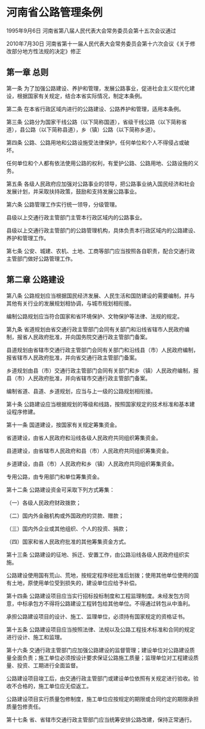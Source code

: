 # 河南省公路管理条例

1995年9月6日 河南省第八届人民代表大会常务委员会第十五次会议通过

2010年7月30日 河南省第十一届人民代表大会常务委员会第十六次会议《关于修改部分地方性法规的决定》修正

<!-- INFO END -->

## 第一章  总则

第一条 为了加强公路建设、养护和管理，发展公路事业，促进社会主义现代化建设，根据国家有关规定，结合本省实际情况，制定本条例。

第二条 在本省行政区域内进行的公路建设、公路养护和管理，适用本条例。

第三条 公路分为国家干线公路（以下简称国道），省级干线公路（以下简称省道），县公路（以下简称县道），乡（镇）公路（以下简称乡道）。

第四条 公路、公路用地和公路设施受法律保护，任何单位和个人不得侵占或破坏。

任何单位和个人都有依法使用公路的权利，有爱护公路、公路用地、公路设施的义务。

第五条 各级人民政府应加强对公路事业的领导，把公路事业纳入国民经济和社会发展计划，并采取扶持政策，鼓励和支持发展公路事业。

第六条 公路管理工作实行统一领导，分级管理。

县级以上交通行政主管部门主管本行政区域内的公路事业。

县级以上交通行政主管部门的公路管理机构，具体负责本行政区域内的公路建设、养护和管理工作。

第七条 公安、城建、农机、土地、工商等部门应当按照各自职责，配合交通行政主管部门做好公路管理工作。

## 第二章  公路建设

第八条 公路规划应当根据国民经济发展、人民生活和国防建设的需要编制，并与其他有关行业的发展规划相协调，与城市规划相衔接。

编制公路规划应当符合国家和省环境保护、文物保护等法律、法规的规定。

第九条 省道规划由省交通行政主管部门会同有关部门和沿线省辖市人民政府编制，报省人民政府批准，并向国务院交通行政主管部门备案。

县道规划由省辖市交通行政主管部门会同有关部门和沿线县（市）人民政府编制，报省辖市人民政府批准，并向省交通行政主管部门备案。

乡道规划由县（市）交通行政主管部门会同有关部门和乡（镇）人民政府编制，报县（市）人民政府批准，并向省辖市交通行政主管部门备案。

编制省道、县道、乡道规划，应当与上一级的公路规划相衔接。

第十条 公路建设应当根据规划的等级和线路，按照国家规定的技术标准和基本建设程序修建。

第十一条 国道建设，按国家有关规定筹集资金。

省道建设，由省人民政府和沿线各级人民政府共同组织筹集资金。

县道建设，由省辖市人民政府和县（市）人民政府共同组织筹集资金。

乡道建设，由县（市）人民政府和乡（镇）人民政府共同组织筹集资金。

专用公路，由专用部门和单位筹集资金。

第十二条 公路建设资金可采取下列方式筹集：

（一）各级人民政府财政拨款；

（二）国内外金融机构或外国政府的贷款、赠款；

（三）国内外企业或其他组织、个人的投资、捐款；

（四）国家和省人民政府批准的其他筹集资金方式。

第十三条 公路建设的征地、拆迁、安置工作，由公路沿线各级人民政府组织实施。

公路建设使用国有荒山、荒地，按规定程序经批准后划拨；使用其他单位使用的国有土地，原使用单位受到损失的，建设单位应给予补偿。

第十四条 公路建设项目应当实行招标投标制度和工程监理制度。未经发包方同意，中标承包方不得将公路建设工程转包给其他单位。不得通过转包从中渔利。

承担公路建设项目的设计、施工、监理单位，必须持有国家规定的资格证书。

第十五条 公路建设项目应当按照法律、法规以及公路工程技术标准和合同的规定进行设计、施工和监理。

第十六条 交通行政主管部门应加强公路建设的监督管理；建设单位对公路建设质量全面负责；施工单位必须按设计要求保证公路施工质量；监理单位对工程建设质量、投资、工期进行全面监督。

公路建设项目竣工后，由交通行政主管部门或建设单位依照有关规定进行验收。验收不合格的，施工单位应无偿返工。

公路建设项目实行质量包修制度，施工单位应按规定的期限或合同约定的期限承担质量包修责任。

第十七条 省、省辖市交通行政主管部门应当统筹安排公路改建，保持正常通行。